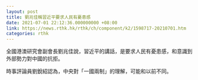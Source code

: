 ```yaml
---
layout: post
title: 劉兆佳稱習近平要求人民有憂患感　
date: 2021-07-01 22:12:36.000000000 +08:00
link: https://news.rthk.hk/rthk/ch/component/k2/1598717-20210701.htm
categories: rthk
---
```


全國港澳研究會副會長劉兆佳說，習近平的講話，是要求人民有憂患感，和意識到外部勢力對中國的抗拒。

時事評論員劉銳紹認為，中央對「一國兩制」的理解，可能和以前不同。
